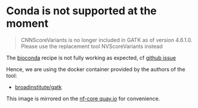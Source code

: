 # Conda is not supported at the moment

> CNNScoreVariants is no longer included in GATK as of version 4.6.1.0. Please use the replacement tool NVScoreVariants instead

The [bioconda](https://bioconda.github.io/recipes/gatk4/README.html) recipe is not fully working as expected, cf [github issue](https://github.com/broadinstitute/gatk/issues/7811)

Hence, we are using the docker container provided by the authors of the tool:

- [broadinstitute/gatk](https://hub.docker.com/r/broadinstitute/gatk)

This image is mirrored on the [nf-core quay.io](https://quay.io/repository/nf-core/gatk) for convenience.

